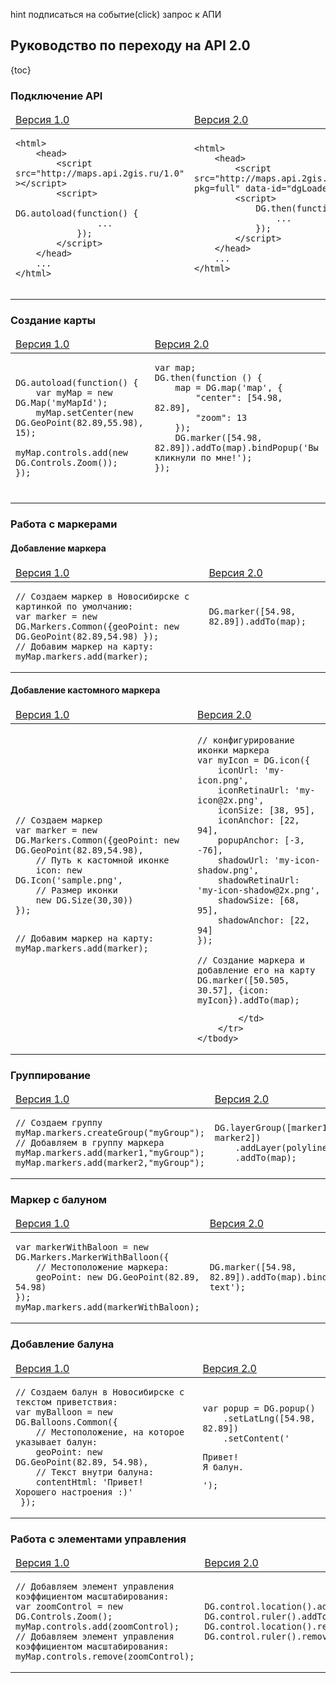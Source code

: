 hint
подписаться на событие(click)
запрос к АПИ


## Руководство по переходу на API 2.0

{toc}

### Подключение API

<table>
    <thead>
        <tr><td><a href="">Версия 1.0</a></td><td><a href="">Версия 2.0</a></td></tr>
    </thead>
    <tbody>
        <tr>
            <td>
                <pre><code>&lt;html&gt;
    &lt;head&gt;
        &lt;script src="http://maps.api.2gis.ru/1.0" &gt;&lt;/script&gt;
        &lt;script&gt;
            DG.autoload(function() {
                ...
            });
        &lt;/script&gt;
    &lt;/head&gt;
    ...
&lt;/html&gt;
                </code></pre>
            </td>
            <td>
                <pre><code>&lt;html&gt;
    &lt;head&gt;
        &lt;script src="http://maps.api.2gis.ru/2.0/loader.js?pkg=full" data-id="dgLoader"&gt;&lt;/script&gt;
        &lt;script&gt;
            DG.then(function() {
                ...
            });
        &lt;/script&gt;
    &lt;/head&gt;
    ...
&lt;/html&gt;
                </code></pre>
            </td>
        </tr>
    </tbody>
</table>

### Создание карты

<table>
    <thead>
        <tr><td><a href="">Версия 1.0</a></td><td><a href="">Версия 2.0</a></td></tr>
    </thead>
    <tbody>
        <tr>
            <td>
<pre><code>DG.autoload(function() {
    var myMap = new DG.Map('myMapId');
    myMap.setCenter(new DG.GeoPoint(82.89,55.98), 15);
    myMap.controls.add(new DG.Controls.Zoom());
});
</code></pre>
            </td>
            <td><pre><code>var map;
DG.then(function () {
    map = DG.map('map', {
        "center": [54.98, 82.89],
        "zoom": 13
    });
    DG.marker([54.98, 82.89]).addTo(map).bindPopup('Вы кликнули по мне!');
});
                    </code>
                </pre>
            </pre>
            </td>
        </tr>
    </tbody>
</table>

### Работа с маркерами

#### Добавление маркера

<table>
    <thead>
        <tr><td><a href="">Версия 1.0</a></td><td><a href="">Версия 2.0</a></td></tr>
    </thead>
    <tbody>
        <tr>
            <td>
<pre><code>// Создаем маркер в Новосибирске с картинкой по умолчанию:
var marker = new DG.Markers.Common({geoPoint: new DG.GeoPoint(82.89,54.98) });
// Добавим маркер на карту:
myMap.markers.add(marker);
</code></pre>
            </td>
            <td><pre><code>DG.marker([54.98, 82.89]).addTo(map);
                    </code>
                </pre>
            </td>
        </tr>
    </tbody>
</table>

#### Добавление кастомного маркера

<table>
    <thead>
        <tr><td><a href="">Версия 1.0</a></td><td><a href="">Версия 2.0</a></td></tr>
    </thead>
    <tbody>
        <tr>
            <td>
<pre><code>// Создаем маркер
var marker = new DG.Markers.Common({geoPoint: new DG.GeoPoint(82.89,54.98),
    // Путь к кастомной иконке
    icon: new DG.Icon('sample.png',
    // Размер иконки
    new DG.Size(30,30))
});

// Добавим маркер на карту:
myMap.markers.add(marker);
</code></pre>
            </td>
            <td>
<pre><code>// конфигурирование иконки маркера
var myIcon = DG.icon({
    iconUrl: 'my-icon.png',
    iconRetinaUrl: 'my-icon@2x.png',
    iconSize: [38, 95],
    iconAnchor: [22, 94],
    popupAnchor: [-3, -76],
    shadowUrl: 'my-icon-shadow.png',
    shadowRetinaUrl: 'my-icon-shadow@2x.png',
    shadowSize: [68, 95],
    shadowAnchor: [22, 94]
});

// Создание маркера и добавление его на карту
DG.marker([50.505, 30.57], {icon: myIcon}).addTo(map);
</code></pre>
            </td>
        </tr>
    </tbody>
</table>

### Группирование

<table>
    <thead>
        <tr><td><a href="">Версия 1.0</a></td><td><a href="">Версия 2.0</a></td></tr>
    </thead>
    <tbody>
        <tr>
            <td>
<pre><code>// Создаем группу
myMap.markers.createGroup("myGroup");
// Добавляем в группу маркера
myMap.markers.add(marker1,"myGroup");
myMap.markers.add(marker2,"myGroup");
</code></pre>
            </td>
            <td>
<pre><code>DG.layerGroup([marker1, marker2])
    .addLayer(polyline)
    .addTo(map);
</code></pre>
            </td>
        </tr>
    </tbody>
</table>

### Маркер с балуном

<table>
    <thead>
        <tr><td><a href="">Версия 1.0</a></td><td><a href="">Версия 2.0</a></td></tr>
    </thead>
    <tbody>
        <tr>
            <td>
<pre><code>var markerWithBaloon = new DG.Markers.MarkerWithBalloon({
    // Местоположение маркера:
    geoPoint: new DG.GeoPoint(82.89, 54.98)
});
myMap.markers.add(markerWithBaloon);
</code></pre>
            </td>
            <td>
<pre><code>DG.marker([54.98, 82.89]).addTo(map).bindPopup('sample text');
</code></pre>
            </td>
        </tr>
    </tbody>
</table>

### Добавление балуна

<table>
    <thead>
        <tr><td><a href="">Версия 1.0</a></td><td><a href="">Версия 2.0</a></td></tr>
    </thead>
    <tbody>
        <tr>
            <td>
<pre><code>// Создаем балун в Новосибирске с текстом приветствия: 
var myBalloon = new DG.Balloons.Common({ 
    // Местоположение, на которое указывает балун: 
    geoPoint: new DG.GeoPoint(82.89, 54.98),
    // Текст внутри балуна: 
    contentHtml: 'Привет!<br/>Хорошего настроения :)'
 }); 
</code></pre>
            </td>
            <td>
<pre><code>var popup = DG.popup()
    .setLatLng([54.98, 82.89])
    .setContent('<p>Привет!<br />Я балун.</p>');
</code></pre>
            </td>
        </tr>
    </tbody>
</table>

### Работа с элементами управления

<table>
    <thead>
        <tr><td><a href="">Версия 1.0</a></td><td><a href="">Версия 2.0</a></td></tr>
    </thead>
    <tbody>
        <tr>
            <td>
<pre><code>// Добавляем элемент управления коэффициентом масштабирования:
var zoomControl = new DG.Controls.Zoom();
myMap.controls.add(zoomControl);
// Добавляем элемент управления коэффициентом масштабирования:
myMap.controls.remove(zoomControl);
</code></pre>
            </td>
            <td>
<pre><code>DG.control.location().addTo(map);
DG.control.ruler().addTo(map);
DG.control.location().removeFrom(map);
DG.control.ruler().removeFrom(map);
</code></pre>
            </td>
        </tr>
    </tbody>
</table>

